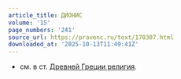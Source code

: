 ```yaml
---
article_title: ДИОНИС
volume: '15'
page_numbers: '241'
source_url: https://pravenc.ru/text/178307.html
downloaded_at: '2025-10-13T11:49:41Z'
---
```


- см. в ст. [Древней Греции религия](<https://pravenc.ru/text/Древней Греции религия.html>).
